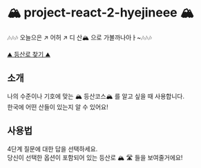 # 🏔 project-react-2-hyejineee 🏔

🎶🎶🎶 오늘으은 ↗️ 어허 ↗️ 디 산🏔 으로 가볼까나아ㅏ~🎶🎶🎶

[⛰ 등산로 찾기 ⛰](https://codesoom.github.io/project-react-2-hyejineee/)

## 소개
나의 수준이나 기호에 맞는 🏔 등산코스🏔 를 알고 싶을 때 사용합니다.   
한국에 어떤 산들이 있는지 알 수 있어요! 

## 사용법 

4단계 질문에 대한 답을 선택하세요.  
당신이 선택한 옵션이 포함되어 있는 등산로 🏔 🛣 들을 보여줄거에요! 
